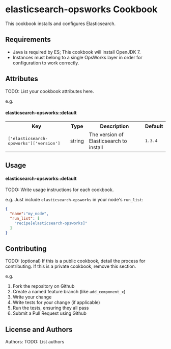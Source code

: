 elasticsearch-opsworks Cookbook
===============================
This cookbook installs and configures Elasticsearch.

Requirements
------------
* Java is required by ES; This cookbook will install OpenJDK 7.
* Instances must belong to a single OpsWorks layer in order for configuration to work correctly.

Attributes
----------
TODO: List your cookbook attributes here.

e.g.
#### elasticsearch-opsworks::default
<table>
  <tr>
    <th>Key</th>
    <th>Type</th>
    <th>Description</th>
    <th>Default</th>
  </tr>
  <tr>
    <td><tt>['elasticsearch-opsworks']['version']</tt></td>
    <td>string</td>
    <td>The version of Elasticsearch to install</td>
    <td><tt>1.3.4</tt></td>
  </tr>
</table>

Usage
-----
#### elasticsearch-opsworks::default
TODO: Write usage instructions for each cookbook.

e.g.
Just include `elasticsearch-opsworks` in your node's `run_list`:

```json
{
  "name":"my_node",
  "run_list": [
    "recipe[elasticsearch-opsworks]"
  ]
}
```

Contributing
------------
TODO: (optional) If this is a public cookbook, detail the process for contributing. If this is a private cookbook, remove this section.

e.g.
1. Fork the repository on Github
2. Create a named feature branch (like `add_component_x`)
3. Write your change
4. Write tests for your change (if applicable)
5. Run the tests, ensuring they all pass
6. Submit a Pull Request using Github

License and Authors
-------------------
Authors: TODO: List authors
